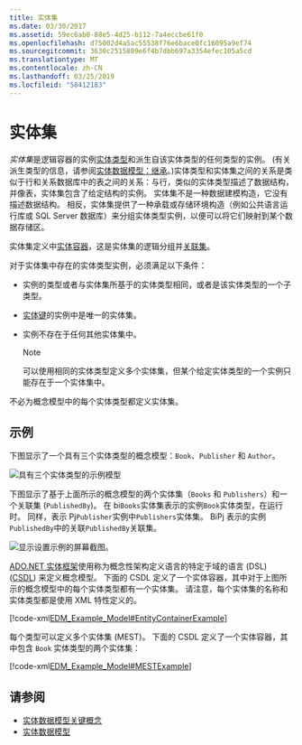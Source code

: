 ```yaml
---
title: 实体集
ms.date: 03/30/2017
ms.assetid: 59ec6ab0-88e5-4d25-b112-7a4eccbe61f0
ms.openlocfilehash: d75002d4a5ac55538f76e6bace0fc16095a9ef74
ms.sourcegitcommit: 3630c2515809e6f4b7dbb697a3354efec105a5cd
ms.translationtype: MT
ms.contentlocale: zh-CN
ms.lasthandoff: 03/25/2019
ms.locfileid: "58412183"
---
```

# <a name="entity-set"></a>实体集
*实体集*是逻辑容器的实例[实体类型](../../../../docs/framework/data/adonet/entity-type.md)和派生自该实体类型的任何类型的实例。 (有关派生类型的信息，请参阅[实体数据模型：继承](../../../../docs/framework/data/adonet/entity-data-model-inheritance.md)。)实体类型和实体集之间的关系是类似于行和关系数据库中的表之间的关系：与行，类似的实体类型描述了数据结构，并像表，实体集包含了给定结构的实例。 实体集不是一种数据建模构造，它没有描述数据结构。 相反，实体集提供了一种承载或存储环境构造（例如公共语言运行库或 SQL Server 数据库）来分组实体类型实例，以便可以将它们映射到某个数据存储区。  
  
 实体集定义中[实体容器](../../../../docs/framework/data/adonet/entity-container.md)，这是实体集的逻辑分组并[关联集](../../../../docs/framework/data/adonet/association-set.md)。  
  
 对于实体集中存在的实体类型实例，必须满足以下条件：  
  
-   实例的类型或者与实体集所基于的实体类型相同，或者是该实体类型的一个子类型。  
  
-   [实体键](../../../../docs/framework/data/adonet/entity-key.md)的实例中是唯一的实体集。  
  
-   实例不存在于任何其他实体集中。  
  
    > [!NOTE]
    >  可以使用相同的实体类型定义多个实体集，但某个给定实体类型的一个实例只能存在于一个实体集中。  
  
 不必为概念模型中的每个实体类型都定义实体集。  
  
## <a name="example"></a>示例  
 下图显示了一个具有三个实体类型的概念模型：`Book`、`Publisher` 和 `Author`。  
  
 ![具有三个实体类型的示例模型](./media/entity-set/example-model-three-entity-types.gif)  
  
 下图显示了基于上面所示的概念模型的两个实体集（`Books` 和 `Publishers`）和一个关联集 (`PublishedBy`)。 在 bi`Books`实体集表示的实例`Book`实体类型，在运行时。 同样，表示 Pj`Publisher`实例中`Publishers`实体集。 BiPj 表示的实例`PublishedBy`中的关联`PublishedBy`关联集。  
  
 ![显示设置示例的屏幕截图。](./media/entity-set/sets-example-association.gif)  
  
 [ADO.NET 实体框架](../../../../docs/framework/data/adonet/ef/index.md)使用称为概念性架构定义语言的特定于域的语言 (DSL) ([CSDL](../../../../docs/framework/data/adonet/ef/language-reference/csdl-specification.md)) 来定义概念模型。 下面的 CSDL 定义了一个实体容器，其中对于上图所示的概念模型中的每个实体类型都有一个实体集。 请注意，每个实体集的名称和实体类型都是使用 XML 特性定义的。  
  
 [!code-xml[EDM_Example_Model#EntityContainerExample](../../../../samples/snippets/xml/VS_Snippets_Data/edm_example_model/xml/books.edmx#entitycontainerexample)]  
  
 每个类型可以定义多个实体集 (MEST)。 下面的 CSDL 定义了一个实体容器，其中包含 `Book` 实体类型的两个实体集：  
  
 [!code-xml[EDM_Example_Model#MESTExample](../../../../samples/snippets/xml/VS_Snippets_Data/edm_example_model/xml/books2.edmx#mestexample)]  
  
## <a name="see-also"></a>请参阅
- [实体数据模型关键概念](../../../../docs/framework/data/adonet/entity-data-model-key-concepts.md)
- [实体数据模型](../../../../docs/framework/data/adonet/entity-data-model.md)
